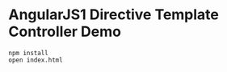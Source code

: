 AngularJS1 Directive Template Controller Demo
=============================================

```
npm install
open index.html
```
